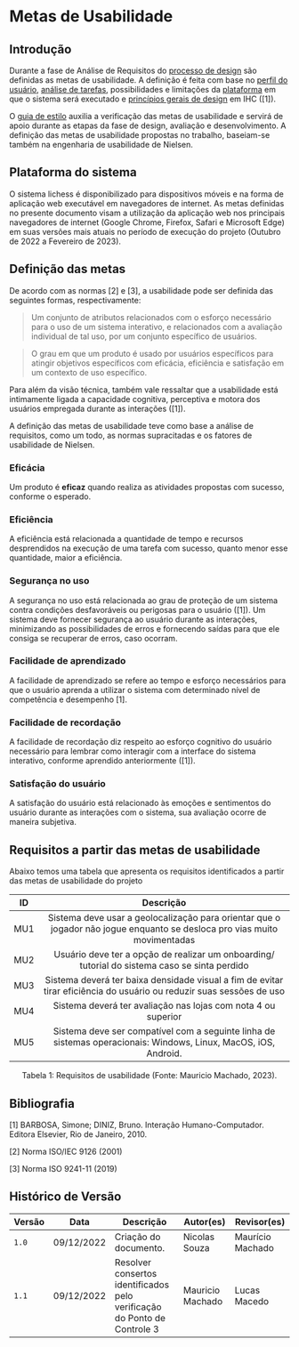 # Metas de Usabilidade

## Introdução

Durante a fase de Análise de Requisitos do [processo de design](../planejamento/processo_de_design.md) são definidas as metas de usabilidade. A definição é feita com base no [perfil do usuário](./perfil_usuario.md), [análise de tarefas](analise_tarefas.md), possibilidades e limitações da [plataforma](#plataforma-do-sistema) em que o sistema será executado e [princípios gerais de design](principios_gerais.md) em IHC ([1]).

O [guia de estilo](guia_de_estilo.md) auxilia a verificação das metas de usabilidade e servirá de apoio durante as etapas da fase de design, avaliação e desenvolvimento. A definição das metas de usabilidade propostas no trabalho, baseiam-se também na engenharia de usabilidade de Nielsen.

## Plataforma do sistema

O sistema lichess é disponibilizado para dispositivos móveis e na forma de aplicação web executável em navegadores de internet. As metas definidas no presente documento visam a utilização da aplicação web nos principais navegadores de internet (Google Chrome, Firefox, Safari e Microsoft Edge) em suas versões mais atuais no período de execução do projeto (Outubro de 2022 a Fevereiro de 2023).

## Definição das metas

De acordo com as normas [2] e [3], a usabilidade pode ser definida das seguintes formas, respectivamente:

> Um conjunto de atributos relacionados com o esforço necessário para o uso de um sistema
> interativo, e relacionados com a avaliação individual de tal uso, por um conjunto específico de
> usuários.

> O grau em que um produto é usado por usuários específicos para atingir objetivos específicos
> com eficácia, eficiência e satisfação em um contexto de uso específico.

Para além da visão técnica, também vale ressaltar que a usabilidade está intimamente ligada a capacidade cognitiva, perceptiva e motora dos usuários empregada durante as interações ([1]).

A definição das metas de usabilidade teve como base a análise de requisitos, como um todo, as normas supracitadas e os fatores de usabilidade de Nielsen.

### Eficácia

Um produto é **eficaz** quando realiza as atividades propostas com sucesso, conforme o esperado.

### Eficiência

A eficiência está relacionada a quantidade de tempo e recursos desprendidos na execução de uma tarefa com sucesso, quanto menor esse quantidade, maior a eficiência.

### Segurança no uso

A segurança no uso está relacionada ao grau de proteção de um sistema contra condições desfavoráveis ou perigosas para o usuário ([1]). Um sistema deve fornecer segurança ao usuário durante as interações, minimizando as possibilidades de erros e fornecendo saídas para que ele consiga se recuperar de erros, caso ocorram.

### Facilidade de aprendizado

A facilidade de aprendizado se refere ao tempo e esforço necessários para que o usuário aprenda a utilizar o sistema com determinado nível de competência e desempenho [1].

### Facilidade de recordação

A facilidade de recordação diz respeito ao esforço cognitivo do usuário necessário para lembrar como interagir com a interface do sistema interativo, conforme aprendido anteriormente ([1]).

### Satisfação do usuário

A satisfação do usuário está relacionado às emoções e sentimentos do usuário durante as interações com o sistema, sua avaliação ocorre de maneira subjetiva.

## Requisitos a partir das metas de usabilidade

Abaixo temos uma tabela que apresenta os requisitos identificados a partir das metas de usabilidade do projeto

| ID  |                                                        Descrição                                                         |
| :-: | :----------------------------------------------------------------------------------------------------------------------: |
| MU1 | Sistema deve usar a geolocalização para orientar que o jogador não jogue enquanto se desloca pro vias muito movimentadas |
| MU2 |              Usuário deve ter a opção de realizar um onboarding/ tutorial do sistema caso se sinta perdido               |
| MU3 |   Sistema deverá ter baixa densidade visual a fim de evitar tirar eficiência do usuário ou reduzir suas sessões de uso   |
| MU4 |                              Sistema deverá ter avaliação nas lojas com nota 4 ou superior                               |
| MU5 |     Sistema deve ser compatível com a seguinte linha de sistemas operacionais: Windows, Linux, MacOS, iOS, Android.      |

<div style="text-align: center">
<p> Tabela 1: Requisitos de usabilidade (Fonte: Mauricio Machado, 2023).</p>
</div>

## Bibliografia

[1] BARBOSA, Simone; DINIZ, Bruno. Interação Humano-Computador. Editora Elsevier, Rio de Janeiro, 2010.

[2] Norma ISO/IEC 9126 (2001)

[3] Norma ISO 9241-11 (2019)

## Histórico de Versão

| Versão | Data       | Descrição                                                                | Autor(es)        | Revisor(es)      |
| ------ | ---------- | ------------------------------------------------------------------------ | ---------------- | ---------------- |
| `1.0`  | 09/12/2022 | Criação do documento.                                                    | Nicolas Souza    | Maurício Machado |
| `1.1`  | 09/12/2022 | Resolver consertos identificados pelo verificação do Ponto de Controle 3 | Mauricio Machado | Lucas Macedo     |
